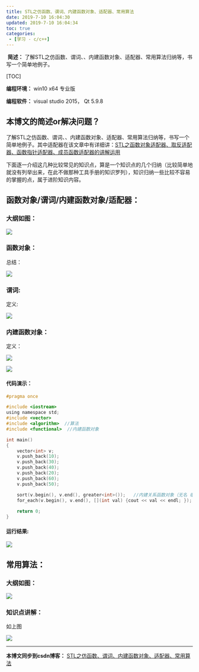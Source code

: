```yaml
---
title: STL之仿函数、谓词、内建函数对象、适配器、常用算法
date: 2019-7-10 16:04:30
updated: 2019-7-10 16:04:34
toc: true
categories: 
 - [学习 - c/c++]
---
```




​			**简述：** 了解STL之仿函数、谓词、、内建函数对象、适配器、常用算法归纳等，书写一个简单地例子。

<!-- more -->

[TOC]

**编程环境：**  win10 x64 专业版

**编程软件：**  visual studio 2015， Qt 5.9.8





## 本博文的简述or解决问题？

​		了解STL之仿函数、谓词、、内建函数对象、适配器、常用算法归纳等，书写一个简单地例子。其中适配器在该文章中有详细讲：[STL之函数对象适配器、取反适配器、函数指针适配器、成员函数适配器的讲解运用](https://blog.csdn.net/qq_33154343/article/details/95090677)

下面逐一介绍这几种比较常见的知识点，算是一个知识点的几个归纳（比较简单地就没有列举出来，在此不做那种工具手册的知识罗列），知识归纳一些比较不容易的掌握的点，属于进阶知识内容。





## 函数对象/谓词/内建函数对象/适配器：

### 大纲如图：

![](https://raw.githubusercontent.com/touwoyimuli/FigureBed/master/img/20190710170721.png)

### 函数对象：

总结：

![](https://raw.githubusercontent.com/touwoyimuli/FigureBed/master/img/20190710170956.png)



### 谓词:

定义:

![](https://raw.githubusercontent.com/touwoyimuli/FigureBed/master/img/20190710171104.png)



### 内建函数对象：

定义：

![](https://raw.githubusercontent.com/touwoyimuli/FigureBed/master/img/20190710171203.png)

![](https://raw.githubusercontent.com/touwoyimuli/FigureBed/master/img/20190710171359.jpg)



#### 代码演示：

```c
#pragma once

#include <iostream>
using namespace std;
#include <vector>
#include <algorithm>  //算法
#include <functional>  //内建函数对象

int main()
{
	vector<int> v;
	v.push_back(10);
	v.push_back(30);
	v.push_back(40);
	v.push_back(20);
	v.push_back(60);
	v.push_back(50);

	sort(v.begin(), v.end(), greater<int>());   //内建关系函数对象（无名 临时对象）greater<int>()   大于
	for_each(v.begin(), v.end(), [](int val) {cout << val << endl; });
	
	return 0;
}
```

#### 运行结果:

![](https://raw.githubusercontent.com/touwoyimuli/FigureBed/master/img/20190710172037.png)



## 常用算法：

### 大纲如图：

![](https://raw.githubusercontent.com/touwoyimuli/FigureBed/master/img/20190710170815.png)

### 知识点讲解：

如上图

![](https://raw.githubusercontent.com/touwoyimuli/FigureBed/master/gif/20190704175742.gif)

------



**本博文同步到csdn博客：**  [STL之仿函数、谓词、内建函数对象、适配器、常用算法](https://blog.csdn.net/qq_33154343/article/details/95358967)